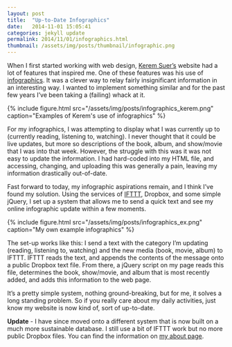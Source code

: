```yaml
---
layout: post
title:  "Up-to-Date Infographics"
date:   2014-11-01 15:05:41
categories: jekyll update
permalink: 2014/11/01/infographics.html
thumbnail: /assets/img/posts/thumbnail/infographic.png
---
```


When I first started working with web design, [Kerem Suer’s](http://www.kerem.co) website had a lot of features that inspired me. One of these features was his use of [infographics](https://web.archive.org/web/20130114231739/http://kerem.co/). It was a clever way to relay fairly insignificant information in an interesting way. I wanted to implement something similar and for the past few years I’ve been taking a (failing) whack at it.

{% include figure.html src="/assets/img/posts/infographics_kerem.png" caption="Examples of Kerem's use of infographics" %}

For my infographics, I was attempting to display what I was currently up to (currently reading, listening to, watching). I never thought that it could be live updates, but more so descriptions of the book, album, and show/movie that I was into that week. However, the struggle with this was it was not easy to update the information. I had hard-coded into my HTML file, and accessing, changing, and uploading this was generally a pain, leaving my information drastically out-of-date.

Fast forward to today, my infographic aspirations remain, and I think I’ve found my solution. Using the services of [IFTTT](http://www.IFTTT.com), Dropbox, and some simple jQuery, I set up a system that allows me to send a quick text and see my online infographic update within a few moments.

{% include figure.html src="/assets/img/posts/infographics_ex.png" caption="My own example infographics" %}

The set-up works like this: I send a text with the category I’m updating (reading, listening to, watching) and the new media (book, movie, album) to IFTTT. IFTTT reads the text, and appends the contents of the message onto a public Dropbox text file. From there, a jQuery script on my page reads this file, determines the book, show/movie, and album that is most recently added, and adds this information to the web page.

It’s a pretty simple system, nothing ground-breaking, but for me, it solves a long standing problem. So if you really care about my daily activities, just know my website is now kind of, sort of up-to-date. 

**Update** - I have since moved onto a different system that is now built on a much more sustainable database. I still use a bit of IFTTT work but no more public Dropbox files. You can find the information on [my about page](/about/).

